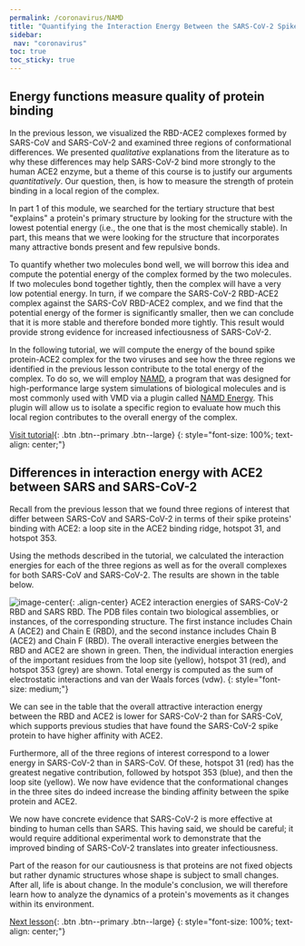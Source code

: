 ```yaml
---
permalink: /coronavirus/NAMD
title: "Quantifying the Interaction Energy Between the SARS-CoV-2 Spike Protein and ACE2"
sidebar:
 nav: "coronavirus"
toc: true
toc_sticky: true
---
```


## Energy functions measure quality of protein binding

In the previous lesson, we visualized the RBD-ACE2 complexes formed by SARS-CoV and SARS-CoV-2 and examined three regions of conformational differences. We presented *qualitative* explanations from the literature as to why these differences may help SARS-CoV-2 bind more strongly to the human ACE2 enzyme, but a theme of this course is to justify our arguments *quantitatively*. Our question, then, is how to measure the strength of protein binding in a local region of the complex.

In part 1 of this module, we searched for the tertiary structure that best "explains" a protein's primary structure by looking for the structure with the lowest potential energy (i.e., the one that is the most chemically stable). In part, this means that we were looking for the structure that incorporates many attractive bonds present and few repulsive bonds.

To quantify whether two molecules bond well, we will borrow this idea and compute the potential energy of the complex formed by the two molecules. If two molecules bond together tightly, then the complex will have a very low potential energy. In turn, if we compare the SARS-CoV-2 RBD-ACE2 complex against the SARS-CoV RBD-ACE2 complex, and we find that the potential energy of the former is significantly smaller, then we can conclude that it is more stable and therefore bonded more tightly. This result would provide strong evidence for increased infectiousness of SARS-CoV-2.

In the following tutorial, we will compute the energy of the bound spike protein-ACE2 complex for the two viruses and see how the three regions we identified in the previous lesson contribute to the total energy of the complex. To do so, we will employ <a href="https://www.ks.uiuc.edu/Research/namd/" target="_blank">NAMD</a>, a program that was designed for high-performance large system simulations of biological molecules and is most commonly used with VMD via a plugin called <a href="https://www.ks.uiuc.edu/Research/vmd/plugins/namdenergy/" target="_blank">NAMD Energy</a>. This plugin will allow us to isolate a specific region to evaluate how much this local region contributes to the overall energy of the complex.

[Visit tutorial](tutorial_NAMD){: .btn .btn--primary .btn--large}
{: style="font-size: 100%; text-align: center;"}

## Differences in interaction energy with ACE2 between SARS and SARS-CoV-2

Recall from the previous lesson that we found three regions of interest that differ between SARS-CoV and SARS-CoV-2 in terms of their spike proteins' binding with ACE2: a loop site in the ACE2 binding ridge, hotspot 31, and hotspot 353.

Using the methods described in the tutorial, we calculated the interaction energies for each of the three regions as well as for the overall complexes for both SARS-CoV and SARS-CoV-2. The results are shown in the table below.

![image-center](../assets/images/NAMDEnergy.png){: .align-center}
ACE2 interaction energies of SARS-CoV-2 RBD and SARS RBD. The PDB files contain two biological assemblies, or instances, of the corresponding structure. The first instance includes Chain A (ACE2) and Chain E (RBD), and the second instance includes Chain B (ACE2) and Chain F (RBD). The overall interactive energies between the RBD and ACE2 are shown in green. Then, the individual interaction energies of the important residues from the loop site (yellow), hotspot 31 (red), and hotspot 353 (grey) are shown. Total energy is computed as the sum of electrostatic interactions and van der Waals forces (vdw).
{: style="font-size: medium;"}

We can see in the table that the overall attractive interaction energy between the RBD and ACE2 is lower for SARS-CoV-2 than for SARS-CoV, which supports previous studies that have found the SARS-CoV-2 spike protein to have higher affinity with ACE2.

Furthermore, all of the three regions of interest correspond to a lower energy in SARS-CoV-2 than in SARS-CoV. Of these, hotspot 31 (red) has the greatest negative contribution, followed by hotspot 353 (blue), and then the loop site (yellow). We now have evidence that the conformational changes in the three sites do indeed increase the binding affinity between the spike protein and ACE2.

We now have concrete evidence that SARS-CoV-2 is more effective at binding to human cells than SARS. This having said, we should be careful; it would require additional experimental work to demonstrate that the improved binding of SARS-CoV-2 translates into greater infectiousness.

Part of the reason for our cautiousness is that proteins are not fixed objects but rather dynamic structures whose shape is subject to small changes. After all, life is about change. In the module's conclusion, we will therefore learn how to analyze the dynamics of a protein's movements as it changes within its environment.

[Next lesson](conclusion){: .btn .btn--primary .btn--large}
{: style="font-size: 100%; text-align: center;"}

[^TCBG]: https://www.ks.uiuc.edu/Research/namd/2.9/ug/node22.html
